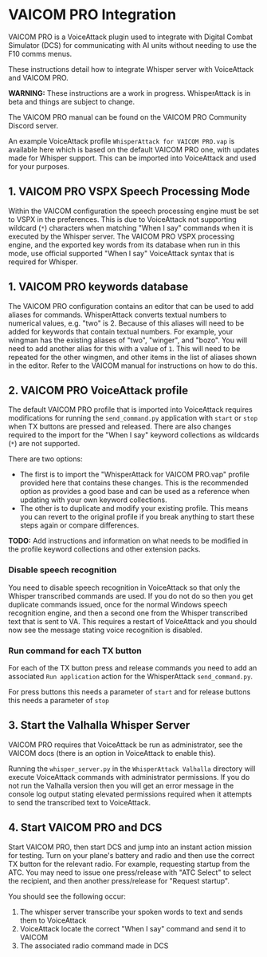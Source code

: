 # VAICOM PRO Integration

VAICOM PRO is a VoiceAttack plugin used to integrate with Digital Combat Simulator (DCS) for communicating with AI units without needing to use the F10 comms menus.

These instructions detail how to integrate Whisper server with VoiceAttack and VAICOM PRO.

**WARNING:** These instructions are a work in progress. WhisperAttack is in beta and things are subject to change.

The VAICOM PRO manual can be found on the VAICOM PRO Community Discord server.

An example VoiceAttack profile `WhisperAttack for VAICOM PRO.vap` is available here which is based on the default VAICOM PRO one, with updates made for Whisper support. This can be imported into VoiceAttack and used for your purposes.

## 1. VAICOM PRO VSPX Speech Processing Mode

Within the VAICOM configuration the speech processing engine must be set to VSPX in the preferences. This is due to VoiceAttack not supporting wildcard (`*`)
characters when matching "When I say" commands when it is executed by the Whisper server. The VAICOM PRO VSPX processing engine, and the exported
key words from its database when run in this mode, use official supported "When I say" VoiceAttack syntax that is required for Whisper.

## 1. VAICOM PRO keywords database

The VAICOM PRO configuration contains an editor that can be used to add aliases for commands. WhisperAttack converts textual numbers to numerical values, e.g. "two" is 2. Because of this aliases will need to be added for keywords that contain textual numbers. For example, your wingman has the existing aliases of "two", "winger", and "bozo". You will need to add another alias for this with a value of `1`. This will need to be repeated for the other wingmen, and other items in the list of aliases shown in the editor. Refer to the VAICOM manual for instructions on how to do this.

## 2. VAICOM PRO VoiceAttack profile

The default VAICOM PRO profile that is imported into VoiceAttack requires modifications for running the `send_command.py` application with `start` or `stop` when TX buttons are pressed and released. There are also changes required to the import for the "When I say" keyword collections as wildcards (`*`) are not supported.

There are two options:
- The first is to import the "WhisperAttack for VAICOM PRO.vap" profile provided here that contains these changes. This is the recommended option as provides a good base and can be used as a reference when updating with your own keyword collections.
- The other is to duplicate and modify your existing profile. This means you can revert to the original profile if you break anything to start these steps again or compare differences.

**TODO:** Add instructions and information on what needs to be modified in the profile keyword collections and other extension packs.

### Disable speech recognition

You need to disable speech recognition in VoiceAttack so that only the Whisper transcribed commands are used. If you do not do so then you get duplicate commands issued, once for the normal Windows speech recognition engine, and then a second one from the Whisper transcribed text that is sent to VA. This requires a restart of VoiceAttack and you should now see the message stating voice recognition is disabled.

### Run command for each TX button

For each of the TX button press and release commands you need to add an associated `Run application` action for the WhisperAttack `send_command.py`.

For press buttons this needs a parameter of `start` and for release buttons this needs a parameter of `stop`

## 3. Start the Valhalla Whisper Server

VAICOM PRO requires that VoiceAttack be run as administrator, see the VAICOM docs (there is an option in VoiceAttack to enable this).

Running the `whisper_server.py` in the `WhisperAttack Valhalla` directory will execute VoiceAttack commands with administrator permissions. If you do not run the Valhalla version then you will get an error message in the console log output stating elevated permissions required when it attempts to send the transcribed text to VoiceAttack.

## 4. Start VAICOM PRO and DCS

Start VAICOM PRO, then start DCS and jump into an instant action mission for testing. Turn on your plane's battery and radio and then use the correct TX button for the relevant radio. For example, requesting startup from the ATC. You may need to issue one press/release with "ATC Select" to select the recipient, and then another press/release for "Request startup".

You should see the following occur:
1. The whisper server transcribe your spoken words to text and sends them to VoiceAttack
1. VoiceAttack locate the correct "When I say" command and send it to VAICOM
1. The associated radio command made in DCS